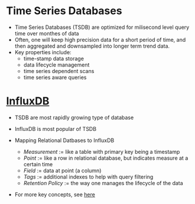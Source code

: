 # Time Series Databases
- Time Series Databases (TSDB) are optimized for milisecond level query time over monthes of data
- Often, one will keep high precision data for a short period of time, and then aggregated and downsampled into longer term trend data.
- Key properties include:
    - time-stamp data storage
    - data lifecycle management
    - time series dependent scans
    - time series aware queries

# [InfluxDB](https://docs.influxdata.com/influxdb/v2.0/)
- TSDB are most rapidly growing type of database
- InfluxDB is most popular of TSDB

- Mapping Relational Datbases to InfluxDB
    - *Measurement* := like a table with primary key being a timestamp
    - *Point* := like a row in relational database, but indicates measure at a certain time
    - *Field* := data at point (a column)
    - *Tags* := additional indexes to help with query filtering
    - *Retention Policy* := the way one manages the lifecycle of the data
- For more key concepts, see [here](https://docs.influxdata.com/influxdb/v2.0/reference/key-concepts/)
